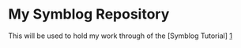 My Symblog Repository
=====================

This will be used to hold my work through of the [Symblog Tutorial] [1]

[1]: http://tutorial.symblog.co.uk